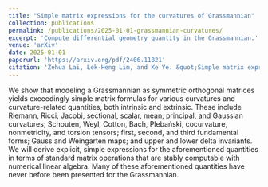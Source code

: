 ```yaml
---
title: "Simple matrix expressions for the curvatures of Grassmannian"
collection: publications
permalink: /publications/2025-01-01-grassmannian-curvatures/
excerpt: 'Compute differential geometry quantity in the Grassmannian.'
venue: 'arXiv'
date: 2025-01-01
paperurl: 'https://arxiv.org/pdf/2406.11821'
citation: 'Zehua Lai, Lek-Heng Lim, and Ke Ye. &quot;Simple matrix expressions for the curvatures of Grassmannian.&quot; arXiv e-prints (2024): arXiv-2406.11821.'
---
```

We show that modeling a Grassmannian as symmetric orthogonal matrices yields exceedingly simple matrix formulas for various curvatures and curvature-related quantities, both intrinsic and extrinsic. These include Riemann, Ricci, Jacobi, sectional, scalar, mean, principal, and Gaussian curvatures; Schouten, Weyl, Cotton, Bach, Plebański, cocurvature, nonmetricity, and torsion tensors; first, second, and third fundamental forms; Gauss and Weingarten maps; and upper and lower delta invariants. We will derive explicit, simple expressions for the aforementioned quantities in terms of standard matrix operations that are stably computable with numerical linear algebra. Many of these aforementioned quantities have never before been presented for the Grassmannian.

